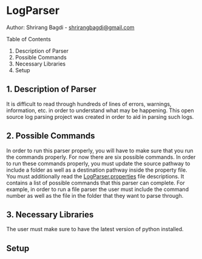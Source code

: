 # LogParser

Author: Shrirang Bagdi - shrirangbagdi@gmail.com


Table of Contents
1. Description of Parser
2. Possible Commands
3. Necessary Libraries
4. Setup

## 1. Description of Parser

It is difficult to read through hundreds of lines of errors, warnings, information, etc. in order to understand what may be happening. This open source log parsing project was created 
in order to aid in parsing such logs.


## 2. Possible Commands

In order to run this parser properly, you will have to make sure that you run the commands properly. For now there are six possible commands. In order to run these commands properly, you must update the 
source pathway to include a folder as well as a destination pathway inside the property file. You must additionally read the [LogParser.properties](https://github.com/shrirangbagdi/LogParser/blob/master/LogParser.properties) file descriptions. It contains a list of possible commands that this parser can complete. For example, 
in order to run a file parser the user must include the command number as well as the file in the folder that they want to parse through.


## 3. Necessary Libraries
The user must make sure to have the latest version of python installed. 

## Setup

